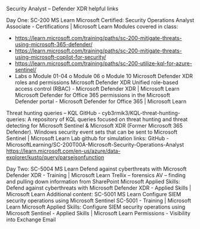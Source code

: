 Security Analyst – Defender XDR helpful links

Day One:
SC-200 MS Learn
Microsoft Certified: Security Operations Analyst Associate - Certifications | Microsoft Learn
Modules covered in class:
-	https://learn.microsoft.com/training/paths/sc-200-mitigate-threats-using-microsoft-365-defender/
-	https://learn.microsoft.com/training/paths/sc-200-mitigate-threats-using-microsoft-copilot-for-security/
-	https://learn.microsoft.com/training/paths/sc-200-utilize-kql-for-azure-sentinel/
-	Labs
    o	Module 01-04
    o	Module 06
    o	Module 10
Microsoft Defender XDR roles and permissions
Microsoft Defender XDR Unified role-based access control (RBAC) - Microsoft Defender XDR | Microsoft Learn
Microsoft Defender for Office 365 permissions in the Microsoft Defender portal - Microsoft Defender for Office 365 | Microsoft Learn

Threat hunting queries – KQL
GitHub - cyb3rmik3/KQL-threat-hunting-queries: A repository of KQL queries focused on threat hunting and threat detecting for Microsoft Sentinel & Microsoft XDR (Former Microsoft 365 Defender).
Windows security event sets that can be sent to Microsoft Sentinel | Microsoft Learn
Lab github for simulation links:
GitHub - MicrosoftLearning/SC-200T00A-Microsoft-Security-Operations-Analyst 
https://learn.microsoft.com/en-us/azure/data-explorer/kusto/query/parsejsonfunction

Day Two:
SC-5004 MS Learn
Defend against cyberthreats with Microsoft Defender XDR - Training | Microsoft Learn
Trellix – forensics
AV – finding and pulling down information from SharePoint
Microsoft Applied Skills: Defend against cyberthreats with Microsoft Defender XDR - Applied Skills | Microsoft Learn
Additional content:
SC-5001 MS Learn
Configure SIEM security operations using Microsoft Sentinel SC-5001 - Training | Microsoft Learn
Microsoft Applied Skills: Configure SIEM security operations using Microsoft Sentinel - Applied Skills | Microsoft Learn
Permissions - Visibility into Exchange Email

